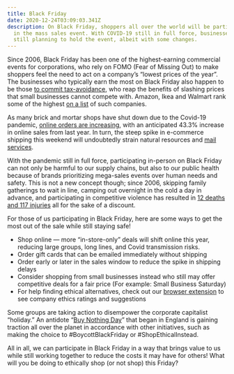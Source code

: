```yaml
---
title: Black Friday
date: 2020-12-24T03:09:03.341Z
description: On Black Friday, shoppers all over the world will be participating
  in the mass sales event. With COVID-19 still in full force, businesses are
  still planning to hold the event, albeit with some changes.
---
```

Since 2006, Black Friday has been one of the highest-earning commercial events for corporations, who rely on FOMO (Fear of Missing Out) to make shoppers feel the need to act on a company’s “lowest prices of the year”. The businesses who typically earn the most on Black Friday also happen to be those [to commit tax-avoidance](https://www.ethicalconsumer.org/retailers/boycott-black-friday), who reap the benefits of slashing prices that small businesses cannot compete with. Amazon, Ikea and Walmart rank some of the highest [on a list](https://www.ethicalconsumer.org/ethicalcampaigns/tax-justice/tax-avoidance-rankings) of such companies.

As many brick and mortar shops have shut down due to the Covid-19 pandemic, [online orders are increasing](https://www.digitalcommerce360.com/article/coronavirus-impact-online-retail/), with an anticipated 43.3% increase in online sales from last year. In turn, the steep spike in e-commerce shipping this weekend will undoubtedly strain natural resources and [mail services](https://www.moneytalksnews.com/6-ways-the-coronavirus-will-affect-black-friday/).

With the pandemic still in full force, participating in-person on Black Friday can not only be harmful to our supply chains, but also to our public health because of brands prioritizing mega-sales events over human needs and safety. This is not a new concept though; since 2006, skipping family gatherings to wait in line, camping out overnight in the cold a day in advance, and participating in competitive violence has resulted in [12 deaths and 117 injuries](http://blackfridaydeathcount.com/) all for the sake of a discount.

For those of us participating in Black Friday, here are some ways to get the most out of the sale while still staying safe!

* Shop online — more “in-store-only” deals will shift online this year, reducing large groups, long lines, and Covid transmission risks.
* Order gift cards that can be emailed immediately without shipping
* Order early or later in the sales window to reduce the spike in shipping delays
* Consider shopping from small businesses instead who still may offer competitive deals for a fair price (For example: Small Business Saturday)
* For help finding ethical alternatives, check out our [browser extension](https://ethicli.com) to see company ethics ratings and suggestions

Some groups are taking action to disempower the corporate capitalist “holiday.” An antidote “[Buy Nothing Day](http://www.buynothingday.co.uk/)” that began in England is gaining traction all over the planet in accordance with other initiatives, such as making the choice to #BoycottBlackFriday or #ShopEthicalInstead.

All in all, we can participate in Black Friday in a way that brings value to us while still working together to reduce the costs it may have for others! What will you be doing to ethically shop (or not shop) this Friday?